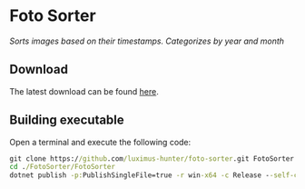 # Foto Sorter

_Sorts images based on their timestamps. Categorizes by year and month_

## Download

The latest download can be found [here](https://github.com/luximus-hunter/foto-sorter/releases/latest).

## Building executable

Open a terminal and execute the following code:

```cmd
git clone https://github.com/luximus-hunter/foto-sorter.git FotoSorter
cd ./FotoSorter/FotoSorter
dotnet publish -p:PublishSingleFile=true -r win-x64 -c Release --self-contained true -p:EnableCompressionInSingleFile=true -o ../../
```
